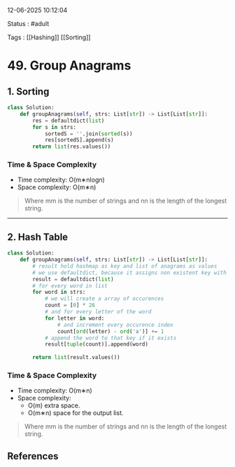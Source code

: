 12-06-2025 10:12:04

Status : #adult 

Tags : [[Hashing]] [[Sorting]]

# 49. Group Anagrams

## 1. Sorting

```python
class Solution:
    def groupAnagrams(self, strs: List[str]) -> List[List[str]]:
        res = defaultdict(list)
        for s in strs:
            sortedS = ''.join(sorted(s))
            res[sortedS].append(s)
        return list(res.values())
```

### Time & Space Complexity

- Time complexity: O(m∗nlog⁡n)
- Space complexity: O(m∗n)

> Where mm is the number of strings and nn is the length of the longest string.

---

## 2. Hash Table

```python
class Solution:
    def groupAnagrams(self, strs: List[str]) -> List[List[str]]:
        # result hold hashmap as key and list of anagrams as values
        # we use defaultdict, because it assigns non existent key with a given/default value
        result = defaultdict(list)
        # for every word in list
        for word in strs:
            # we will create a array of occurences
            count = [0] * 26
            # and for every letter of the word
            for letter in word:
                # and increment every occurence index
                count[ord(letter) - ord('a')] += 1
            # append the word to that key if it exists
            result[tuple(count)].append(word)
        
        return list(result.values())
```

### Time & Space Complexity

- Time complexity: O(m∗n)
- Space complexity:
    - O(m) extra space.
    - O(m∗n) space for the output list.

> Where mm is the number of strings and nn is the length of the longest string.

## References


